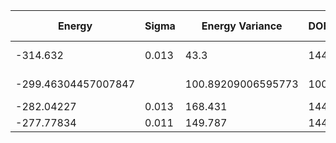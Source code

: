 | Energy   | Sigma | Energy Variance | DOF | Method                       | Data Repository |
|----------|-------|-----------------|-----|------------------------------|-----------------|
| -314.632 | 0.013 | 43.3            | 144 | VMC with Dirac+field+Jastrow |                 |
| -299.46304457007847 | | 100.89209006595773 | 100 | DMRG (bond dimension = 512) |          |
| -282.04227 | 0.013 | 168.431       | 144 | RBM (alpha = 1)              |                 |
| -277.77834 | 0.011 | 149.787       | 144 | Jastrow baseline             |                 |
